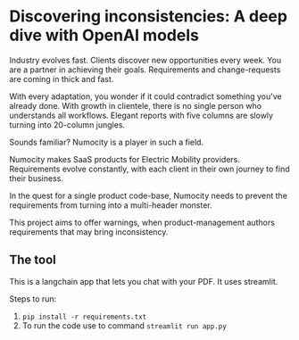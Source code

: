 # Discovering inconsistencies: A deep dive with OpenAI models

Industry evolves fast. Clients discover new opportunities every week.
You are a partner in achieving their goals.
Requirements and change-requests are coming in thick and fast.

With every adaptation, you wonder if it could contradict something you've already done.
With growth in clientele, there is no single person who understands all workflows.
Elegant reports with five columns are slowly turning into 20-column jungles.

Sounds familiar? Numocity is a player in such a field.

Numocity makes SaaS products for Electric Mobility providers.
Requirements evolve constantly, with each client in their own journey to find their business.

In the quest for a single product code-base, Numocity needs to prevent the requirements from turning into a multi-header monster.

This project aims to offer warnings, when product-management authors requirements that may bring inconsistency.

## The tool

This is a langchain app that lets you chat with your PDF. It uses streamlit.

Steps to run:

1. `pip install -r requirements.txt`
2. To run the code use to command `streamlit run app.py`

